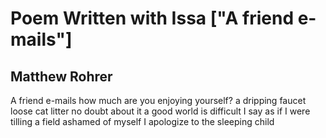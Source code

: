 # Poem Written with Issa ["A friend e-mails"]
## Matthew Rohrer
A friend e-mails
how much are you
enjoying yourself?
a dripping faucet
loose cat litter
no doubt about it
a good world
is difficult I say
as if I were
tilling a field
ashamed of myself
I apologize
to the sleeping child
